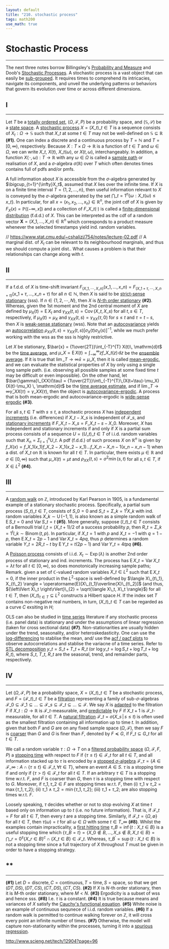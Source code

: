 ```yaml
---
layout: default
title: "210. stochastic process"
tags: math200
use_math: true
---
```



# Stochastic Process
---
The next three notes borrow Billingsley's [Probability and Measure]() and Doob's [Stochastic Processes](). A stochastic process is a vast object that can easily be [sub-grouped](https://www.stat.cmu.edu/~cshalizi/754/). It requires times to comprehend its intricacies, navigate its components, and unveil the underlying patterns or behaviors that govern its evolution over time or across different dimensions.


## I
---
Let $T$ be a [totally ordered set](https://en.wikipedia.org/wiki/Total_order), $(\Omega, \mathcal{F}, P)$ be a probability space, and $(\mathbb{S}, \mathcal{S})$ be a [state space](https://en.wikipedia.org/wiki/State_space_(computer_science)). A [stochastic process](https://en.wikipedia.org/wiki/Stochastic_process) $X = (X\_{t})\_{t \in T}$ is a sequence consists of $X_{t}: \Omega \to \mathbb{S}$ such that $X\_{t}$ at some $t \in T$ may not be well-defined on $\mathbb{S} \subseteq \mathbb{R}$ **(#1)**. One can index a discrete and a continuous process by $T = \mathbb{N}$ and $T = [0,\infty)$, respectively. Because $X:T\times\Omega\to\mathbb{R}$ is a function of $t \in T$ and $\omega \in \Omega$, we can write $X\_{t}$, $X(t)$, $X\_{t}(\omega)$, or $X(t,\omega)$, interchangeably. In addition, a function $X(\,\cdot, \omega): T \to \mathbb{R}$ with any $\omega \in \Omega$ is called a [sample path](https://math.stackexchange.com/questions/1472068/what-is-a-sample-path-of-a-stochastic-process) or realisation of $X$, and a $\sigma$-algebra $\sigma(\mathbb{R})$ over $T$ which often denotes times contains full of pdfs and/or pmfs.

A full information about $X$ is accessible from the $\sigma$-algebra generated by $\bigcup_{t=1}^{\infty}X_t$, assumed that $X$ lies over the infinite time. If $X$ is on a finite time interval $T = \lbrace 1, 2, \dots, n \rbrace$, then useful information relevant to $X$ is conveyed by the $\sigma$-algebra generated by the set $\bigcap\_{t=1}^{n}\lbrace \omega: X\_{t}(\omega) \leq x\_{t} \rbrace$. In particular, for all $x = (x_1, x_2, \dots, x_n) \in \mathbb{R}^n$, the joint cdf of $X$ is given by $F_X(x) = \mathbb{P}((-\infty, x])$ and a collection of $F\_{X\_t}(\cdot)$ is called a [finite-dimensional distribution](https://en.wikipedia.org/wiki/Finite-dimensional_distribution) (f.d.d.) of $X$. This can be interpreted as the cdf of a random vector $\boldsymbol{X} = (X\_{1}, \dots, X\_{n}) \in \mathbb{R}^n$ which corresponds to a product measure whenever the selected timestamps yield ind. random variables.

// https://www.stat.cmu.edu/~cshalizi/754/notes/lecture-02.pdf // A marginal dist. of $X_t$ can be relevant to its neighbourhood marginals, and thus we should compute a joint dist.. What causes a problem is that their relationships can change along with $t$.


## II
---
If a f.d.d. of $X$ is time-shift invariant $F_{(X\_{1}, \cdots, X\_{n})}(x\_1, \dots, x\_n) = F_{(X\_{1+\tau}, \cdots, X\_{n+\tau})}(x\_{1+\tau}, \dots, x\_{n+\tau})$ for all $n \in \mathbb{N}$, then $X$ is said to be [strict-sense stationary](https://en.wikipedia.org/wiki/Stationary_process) (sss). If $n \in \lbrace 1, 2, \cdots, N \rbrace$, then $X$ is [$N$-th order stationary]() **(#2)**. Whereas, given the 1st moment and the 2nd central moment of $X$ are defined by $\mu_X(t) = \operatorname{E}X_t$ and $\gamma_{XX}(t,s) = \operatorname{Cov}(X\_{t}, X\_{s})$ for all $t,s \in T$, respectively, if $\mu_X(t) = \mu_X$ and $\gamma_{XX}(t, s) = \gamma_{XX}(\tau, 0)$ for $s \leq t$ and $\tau = t - s$, then $X$ is [weak-sense stationary]() (wss). Note that an [autocovariance](https://en.wikipedia.org/wiki/Autocovariance) yields an [autocorrelation](https://en.wikipedia.org/wiki/Autocorrelation) $\rho_{XX}(t,s) = \gamma_{XX}(t,s)[\sigma_{X}(t)\sigma_{X}(s)]^{-1}$, while we much prefer working with the wss as the sss is highly restrictive.

Let $X$ be stationary, $\bar{x} = {1\over{2T}}\int_{-T}^{T} X(t)\, \mathrm{d}t$ be the [time average](), and $\mu\_{X} = \operatorname{E}X(t) = \int_{-\infty}^{\infty} zf\_{X\_t}(z)\,\mathrm{d}z$ be the [ensemble average](). If it is true that $\lim\_{T\to\infty}\bar{x} = \mu\_X$, then it is called [mean-ergodic](https://www.youtube.com/watch?v=k6y2kzayV6A#t=1520), and we can evaluate the statistical properties of $X$ by only using a single long sample path. (i.e. observing all possible samples at some fixed time $t$ may be difficult or even impossible). On the other hand, let $\bar{\gamma}\_{XX}(\tau) = {1\over{2T}}\int\_{-T}^{T}\,(X(t+\tau)-\mu_X)(X(t)-\mu_X) \, \mathrm{d}t$ be the [time average estimate](), and if $\lim\_{T\to\infty}\bar{\gamma}\_{XX}(\tau) = \gamma\_{XX}(\tau)$, then the object is [autocovariance-ergodic](). A process that is both mean-ergodic and autocovariance-ergodic is [wide-sense ergodic](https://en.wikipedia.org/wiki/Ergodic_process) **(#3)**.
 
For all $s, t \in T$ with $s \leq t$, a stochastic process $X$ has [independent increments]() (i.e. differences) if $X\_t - X\_s$ is independent of $\mathcal{F}\_s$, and [stationary increments](https://en.wikipedia.org/wiki/Stationary_increments) if $F\_{X\_t - X\_s} = F\_{X\_{t-s} - X\_0}$. Moreover, $X$ has independent and stationary increments if and only if $X$ is a partial sum process consists of a sequence $U = (U\_{t})\_{t \in T}$ of i.i.d. random variables such that $X_n = \Sigma_{t=1}^{n}U\_{t}$. A pdf (f.d.d.) of such process $X$ on $\mathbb{R}^n$ is given by $f\_{X}(x) = f\_{X\_1}(x\_{1})f\_{X\_2-X\_1}(x\_{2}-x\_{1}) \dots f\_{X\_n - X\_{n-1}}(x\_{n}-x\_{n-1})$ when a dist. of $X\_{t}$ on $\mathbb{R}$ is known for all $t \in T$. In particular, there exists $\mu \in \mathbb{R}$ and $\sigma \in [0,\infty)$ such that $\mu\_{X}(t) = \mu{t}$ and $\rho_{XX}(t,s) = \sigma^{2}\min(s,t)$ for all $s,t \in T$, if $X \in L^2$ **(#4)**.


## III
---
A [random walk](https://en.wikipedia.org/wiki/Random_walk) on $\mathbb{Z}$, introduced by Karl Pearson in 1905, is a fundamental example of a stationary stochastic process. Specifically, a partial sum process $(S\_{t})\_{t \in T}$, consists of $S\_0 = 0$ and $S\_t = \Sigma\_{k=1}^{t}X\_k$ with ind. random variables $X\_{k} \sim \operatorname{U}(-1, 1)$, is also known as a simple random walk of $\operatorname{E}S\_t = 0$ and $\operatorname{Var}S\_{t} = t$ **(#5)**. More generally, suppose $(I\_{t})\_{t \in T}$ consists of a Bernoulli trial $I\_{t} = (X\_{t} + 1)/2$ of a success probability $p$, then $R\_{t} = \Sigma\_{k=1}^{t} I\_{k} \sim \operatorname{Binom}(t,p)$. In particular, if $X\_{t} = 1$ with $p$ and $X\_{t} = -1$ with $q=1-p$, then $\operatorname{E}X\_{t} = 2p-1$ and $\operatorname{Var}X\_{t} = 4pq$, thus $p$ determines a random variable $Y\_{t} = 2R\_{t}-t$ by $\operatorname{E}Y\_{t} = t(2p-1)$ and $\operatorname{Var}Y\_{t} = 4tpq$ **(#6)**.

A [Poisson process]() consists of i.i.d. $X_t \sim \operatorname{Exp}(\lambda)$ is another 2nd order process of stationary and ind. increments. The process has $\operatorname{E}X\_{t} = \operatorname{Var}X\_{t} = \lambda{t}$ for all $t \in [0,\infty)$, so does monotonically increasing sample paths; Remark. given a set of $\mathbb{C}$-valued random variables $X\_t \in L^2$ such that $\operatorname{E}X\_t = 0$, if the inner product in the $L^2$-space is well-defined by $\langle X\_{t\_1}, X_{t\_2} \rangle = \operatorname{E}[X\_{t_1}\overline{X}\_{t\_2}]$ (and thus, ${\left\lVert X\_t \right\rVert}\_{2} = \sqrt{\langle X\_t, X\_t \rangle}$) for all $t \in T$, then $(X\_t)_{t \in T} \subseteq L^2$ constructs a Hilbert space $H$. If the index set $T$ contains non-negative real numbers, in turn, $(X\_t)\_{t \in T}$ can be regarded as a curve $C$ exsiting in $H$;

OLS can also be studied in [time series](https://en.wikipedia.org/wiki/Time_series) literature if any stochastic process (i.e. panel data) is stationary and under the assumptions of linear regression (taken for cross sectional data) **(#7)**. Non-stationarities are usually hidden under the trend, seasonality, and/or heteroskedasticity. One can use the [log-differencing]() to stablise the mean, and/ use the [acf / pacf plots](https://www.youtube.com/watch?v=DeORzP0go5I) to observe autocorrelations and stablise the variacne of a time series. Refer to [STL decomposition](https://otexts.com/fpp2/stl.html) $y\_{t} = S\_{t} + T\_{t} + R\_{t}$ (or $\log{y\_{t}} = \log{S\_{t}} + \log{T\_{t}} + \log{R\_{t}}$), where $S\_{t}$, $T\_{t}$, $R\_{t}$ are the seasonal, trend, and remainder parts, respectively.


## IV
---
Let $(\Omega, \mathcal{F}, P)$ be a probability space, $X = (X\_t)\_{t \in T}$ be a stochastic process, and $F = (\mathcal{F}\_t)\_{t \in T}$ be a [filtration]() representing a family of sub-$\sigma$-algebras $\mathcal{F}\_{0} \subseteq \mathcal{F}\_1 \subseteq \dots \subseteq \mathcal{F}\_{s} \subseteq \mathcal{F}\_{t} \subseteq \dots \subseteq \mathcal{F}$. We say $X$ is [adapted]() to the filtration $F$ if $X\_{t}:\Omega \to \mathbb{R}$ is $\mathcal{F}\_{t}$-measurable, and [predictable]() by $F$ if $X\_{t+1}$ is $\mathcal{F}\_{t}$-measurable, for all $t \in T$. A [natural filtration]() $\mathcal{F}\_{t} = \sigma(X\_{s} \,\vert\, s \leq t)$ is often used as the smallest filtration containing all information up to time $t$. In addition, given that both $F$ and $G$ are on any fixed sample space $(\Omega, \mathcal{F})$, then we say $F$ is [coarser](https://math.stackexchange.com/questions/4769127/what-does-coarse-mean-in-the-context-of-probability-bounds-and-markovs-inequa) than $G$ and $G$ is finer than $F$, denoted by $F \preceq G$, if $F\_t \subseteq G\_t$ for all $t \in T$.

We call a random variable $\tau: \Omega \to T$ on a [filtered probability space]() $(\Omega, \mathcal{F}, F, P)$ a [stopping time]() with respect to $F$ if $\lbrace \tau \leq t \rbrace \in \mathcal{F}\_t$ for all $t \in T$, and all information stacked up to $\tau$ is encoded by a [stopped $\sigma$-algebra]() $\mathcal{F}\_{\tau} = \lbrace A \in \mathcal{F}\_{\infty}: A \cap \lbrace \tau \leq t \rbrace \in \mathcal{F}\_t, \,\forall t \in T \rbrace$, where an event $A \in S$. $\tau$ is a stopping time if and only if $\lbrace \tau > t \rbrace \in \mathcal{F}\_t$ for all $t \in T$. If an arbitrary $\tau \in T$ is a stopping time w.r.t. $F$, and $F$ is coarser than $G$, then $\tau$ is a stopping time with respect to $G$. Moreover, if $\tau\_1, \tau\_2 \in F$ are stopping times w.r.t. $F$, then (i) $\tau\_1 \vee \tau\_2 = \max \lbrace \tau\_1, \tau\_2 \rbrace$; (ii) $\tau\_1 \wedge \tau\_2 = \min \lbrace \tau\_1, \tau\_2 \rbrace$; (iii) $\tau\_1 + \tau\_2$; are also stopping times w.r.t. $F$.

Loosely speaking, $\tau$ decides whether or not to stop evolving $X$ at time $t$ based only on information up to $t$ (i.e. no future information). That is, if $\mathcal{F}\_t = F$ for all $t \in T$, then every $t$ are a stopping time. Similarly, if $\mathcal{F}\_t = \lbrace \Omega, \emptyset \rbrace$ for all $t \in T$, then $\tau(\omega) = t$ for all $\omega \in \Omega$ with some $t \in T\_{\infty}$ **(#8)**. Whilst the examples contain impracticality, a [first hitting time]() $\tau\_B = \inf \lbrace t: X\_t \in B \rbrace$ is a useful stopping time which $\lbrace \tau\_B = t \rbrace = \lbrace X\_0 \notin B, \dots, X\_s \notin B, X\_t \in B \rbrace = \bigcap\_{r=0}^{s} {\lbrace X\_r \in B \rbrace}^c \cap \lbrace X\_t \in B \rbrace \in \mathcal{F}\_{t}$. Whereas, $\tau\_{B}^{\prime} = \sup \lbrace t: X\_t \in B \rbrace$ is not a stopping time since a full trajectory of $X$ throughout $T$ must be given in order to have a stopping strategy.


## **
---
**(#1)** Let $D = \text{discrete}, C = \text{continuous}, T = \text{time}, S = \text{space}$, so that we get $(DT,DS), (DT,CS), (CT,DS), (CT,CS)$. **(#2)** If $X$ is $N$-th order stationary, then it is $M$-th order stationary, where $M<N$. **(#3)** Ergodicity is a subset of wss and hence sss. **(#8)** I.e. $\tau$ is a constant. **(#4)** It is true because means and variances of $X$ satisfy the [Cauchy's functional equation](). **(#5)** White noise is an example of continuous sequnece of i.i.d. random variables. **(#6)** If a random walk is permitted to continue walking forever on $\mathbb{Z}$, it will cross every point an infinite number of times. **(#7)** Otherwise, the model will capture non-stationarity within the processes, turning it into a [spurious regression](https://en.wikipedia.org/wiki/Spurious_relationship).



http://www.scieng.net/tech/12904?page=96